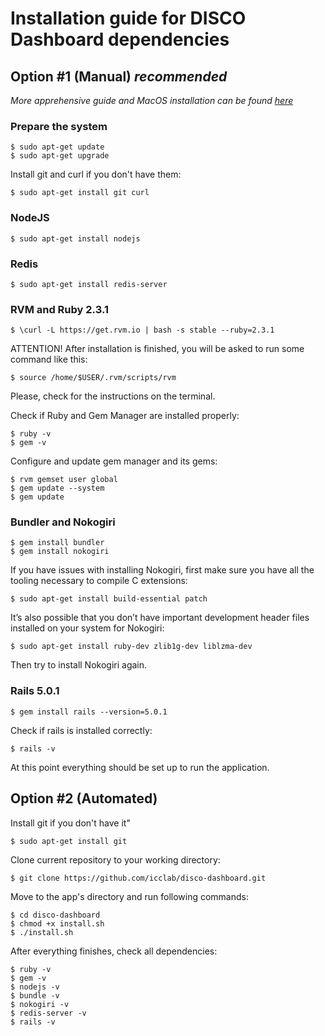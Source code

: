 # Installation guide for DISCO Dashboard dependencies

## Option #1 (Manual) *recommended*

*More apprehensive guide and MacOS installation can be found [here](http://railsapps.github.io/installing-rails.html)*

### Prepare the system
```
$ sudo apt-get update
$ sudo apt-get upgrade
```

Install git and curl if you don't have them:
```
$ sudo apt-get install git curl
```

### NodeJS
```
$ sudo apt-get install nodejs
```

### Redis
```
$ sudo apt-get install redis-server
```

### RVM and Ruby 2.3.1

```
$ \curl -L https://get.rvm.io | bash -s stable --ruby=2.3.1
```
ATTENTION! After installation is finished, you will be asked to run some command like this:
```
$ source /home/$USER/.rvm/scripts/rvm
```
Please, check for the instructions on the terminal.

Check if Ruby and Gem Manager are installed properly:
```
$ ruby -v
$ gem -v
```

Configure and update gem manager and its gems:
```
$ rvm gemset user global
$ gem update --system
$ gem update
```

### Bundler and Nokogiri
```
$ gem install bundler
$ gem install nokogiri
```

If you have issues with installing Nokogiri, first make sure you have all the tooling necessary to compile C extensions:
```
$ sudo apt-get install build-essential patch
```

It’s also possible that you don’t have important development header files installed on your system for Nokogiri:
```
$ sudo apt-get install ruby-dev zlib1g-dev liblzma-dev
```

Then try to install Nokogiri again.

### Rails 5.0.1
```
$ gem install rails --version=5.0.1
```

Check if rails is installed correctly:
```
$ rails -v
```

At this point everything should be set up to run the application.

## Option #2 (Automated)

Install git if you don't have it"
```
$ sudo apt-get install git
```

Clone current repository to your working directory:
```
$ git clone https://github.com/icclab/disco-dashboard.git
```

Move to the app's directory and run following commands:
```
$ cd disco-dashboard
$ chmod +x install.sh
$ ./install.sh
```

After everything finishes, check all dependencies:
```
$ ruby -v
$ gem -v
$ nodejs -v
$ bundle -v
$ nokogiri -v
$ redis-server -v
$ rails -v
```
